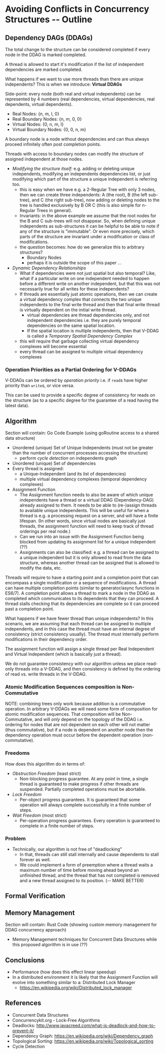 # Avoiding Conflicts in Concurrency Structures -- Outline

## Dependency DAGs (DDAGs)

The total change to the structure can be considered completed if every node in the DDAG is marked completed.

A thread is allowed to start it's modification if the list of independent dependencies are marked completed.

What happens if we want to use more threads than there are unique independents? This is when we introduce: **Virtual DDAGs**

Side-point: every node (both real and virtual independents) can be represented by 4 numbers (real dependencies, virtual dependencies, real dependents, virtual dependents).

- Real Nodes: {n, m, l, 0}
- Real Boundary Nodes: {n, m, 0, 0}
- Virtual Nodes: {0, n, m, l}
- Virtual Boundary Nodes: {0, 0, n, m}

A boundary node is a node without dependencies and can thus always proceed infinitely often post completion points.

Threads with access to boundary nodes can modify the structure of assigned independent at those nodes.

- *Modifying the structure itself:* e.g. adding or deleting unique independents, modifying an independents dependencies list, or just modifying which part of the structure a unique independent is referring too.
    + this is easy when we have e.g. a 2-Regular Tree with only 3 nodes, then we can create three independents: A (the root), B (the left sub-tree), and C (the right sub-tree), now adding or deleting nodes to the tree is handled exclusively by B OR C (this is also simple for n-Regular Trees in general).
    + Invariants: in the above example we assume that the root nodes for the B and C sub-trees will not disappear. So, when defining unique independents as sub-structures it can be helpful to be able to note if any of the structure is "immutable". Or even more precisely, which parts of the structure are invariant under a modification or class of modifications.
    + the question becomes: how do we generalize this to arbitrary structures?
        * Boundary Nodes
        * perhaps it is outside the scope of this paper ...
- *Dynamic Dependency Relationships*
    + What if dependencies were not just spatial but also temporal? Like, what if a particular write on one independent needed to happen before a different write on another independent, but that this was not necessarily true for all writes for these independents?
    + If threads are essentially just atomic operations, then we can create a virtual dependency complex that connects the two unique independents to the final write thread and then that final write thread is virtually dependent on the initial write thread.
        * virtual dependencies are thread dependencies only, and not independent dependencies i.e. they are purely temporal dependencies on the same spatial location.
        * If the spatial location is multiple independents, then that V-DDAG is called a *Temporary Spatial Dependency Complex*
    - this will require that garbage collecting virtual dependency complexes will become essential
    - every thread can be assigned to multiple virtual dependency complexes

### Operation Priorities as a Partial Ordering for V-DDAGs

V-DDAGs can be ordered by *operation priority* i.e. if `read`s have higher priority than `write`s, or vice versa.

This can be used to provide a specific degree of consistency for reads on the structure (as to a specific degree for the guarantee of a read having the latest data).

## Algorithm

Section will contain: Go Code Example (using goRoutine access to a shared data structure)

- Unordered (unique) Set of Unique Independents (must not be greater than the number of concurrent processes accessing the structure)
    + perform *cycle detection* on independents graph
- Unordered (unique) Set of dependencies
- Every thread is assigned:
    + a Unique-Independent (and its list of dependencies)
    + multiple virtual dependency complexes (temporal dependency complexes)
- Assignment Function
    + The Assignment function needs to also be aware of which unique independents have a thread or a virtual DDAG (Dependency-DAG) already assigned to them. It needs to be able to (re-)assign threads to available unique independents. This will be useful for when a thread is e.g. a processing request on a server, and will have a finite lifespan. (In other words, since virtual nodes are basically just threads, the assignment function will need to keep track of thread orderings per real node.)
    + Can we run into an issue with the Assignment Function being blocked from updating its assignment list for a unique independent (??)
    + Assignments can also be classified: e.g. a thread can be assigned to a unique independent but it is only allowed to read from the data structure, whereas another thread can be assigned that is allowed to modify the data, etc.

Threads will require to have a starting point and a completion point that can encompass a single modification or a sequence of modifications. A thread can have multiple completion points (similar to generator/async functions in ES6/7). A completion point allows a thread to mark a node in the DDAG as completed which communicates to its dependents that they can proceed. A thread stalls checking that its dependencies are complete so it can proceed past a completion point.

What happens if we have fewer thread than unique independents? In this scenario, we are assuming that each thread can be assigned to multiple independents, and in this case the thread must have an internal degree of consistency (strict consistency usually). The thread must internally perform modifications in their dependency order.

The assignment function will assign a single thread per Real Independent and Virtual Independent (which is basically just a thread).

We do not guarantee consistency with our algorithm unless we place read-only threads into a V-DDAG, and then consistency is defined by the ordering of read vs. write threads in the V-DDAG.

### Atomic Modification Sequences composition is Non-Commutative

NOTE: combining trees only work because addition is a commutative operation. In arbitrary V-DDAGs we will need some form of composition for atomic modification sequences. That composition will be Non-Commutative, and will *only* depend on the topology of the DDAG i.e. ordering for nodes that are not dependent on each other will not matter (thus commutative), but if a node is dependent on another node then the dependency operation must occur before the dependent operation (non-commutative).

### Freedoms

How does this algorithm do in terms of:

- *Obstruction Freedom* (least strict)
    + Non-blocking progress guarantee. At any point in time, a single thread is guaranteed to make progress if other threads are suspended. Partially completed operations must be abortable.
- *Lock Freedom*
    + Per-object progress guarantees. It is guaranteed that some operation will always complete successfully in a finite number of steps.
- *Wait Freedom* (most strict)
    + Per-operation progress guarantees. Every operation is guaranteed to complete in a finite number of steps.

### Problem

- Technically, our algorithm is not free of "deadlocking"
    + In that, threads can still stall internally and cause dependents to stall forever as well.
    + We could implement a form of preemption where a thread waits a maximum number of time before moving ahead beyond an unfinished thread, and the thread that has not completed is removed and a new thread assigned to its position. (-- MAKE BETTER)

## Formal Verification

## Memory Management

Section will contain: Rust Code (showing custom memory management for DDAG concurrency approach)

- Memory Management techniques for Concurrent Data Structures while this proposed algorithm is in use (??)

## Conclusions

- Performance (how does this effect linear speedup)
- In a distributed environment it is likely that the Assignment Function will evolve into something similar to a: Distributed Lock Manager
    * https://en.wikipedia.org/wiki/Distributed_lock_manager

## References

- Concurrent Data Structures
- Concurrencykit.org - Lock-Free Algorithms
- Deadlocks: http://www.javacreed.com/what-is-deadlock-and-how-to-prevent-it/
- Dependency Graph: https://en.wikipedia.org/wiki/Dependency_graph
- Topological Sorting: https://en.wikipedia.org/wiki/Topological_sorting
- Cycle Detection